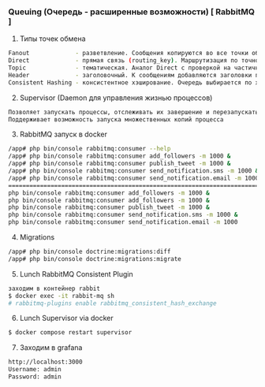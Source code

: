 ### Queuing (Очередь - расширенные возможности) [ RabbitMQ ]

1. Типы точек обмена 
```bash 
Fanout             - разветвление. Сообщения копируются во все точки обмена и очереди, привязанные к точке обмена
Direct             - прямая связь (routing_key). Маршрутизация по точному соответствию ключа маршрутизации (routing_key)
Topic              - тематическая. Аналог Direct с проверкой на частичное соответствие (RECOMMENDED)
Header             - заголовочный. К сообщениям добавляются заголовки покупателей, требуется точное соответствие заголовков
Consistent Hashing - консистентное хэширование. Очередь выбирается по хэшу
```


2. Supervisor (Daemon для управления жизнью процессов)
```bash 
Позволяет запускать процессы, отслеживать их завершение и перезапускать вновь 
Поддерживает возможность запуска множественных копий процесса
```


3. RabbitMQ запуск в docker 
```bash 
/app# php bin/console rabbitmq:consumer --help
/app# php bin/console rabbitmq:consumer add_followers -m 1000 &
/app# php bin/console rabbitmq:consumer publish_tweet -m 1000 &
/app# php bin/console rabbitmq:consumer send_notification.sms -m 1000 &
/app# php bin/console rabbitmq:consumer send_notification.email -m 1000 &
==========================================================================
php bin/console rabbitmq:consumer add_followers -m 1000 &
php bin/console rabbitmq:consumer add_followers -m 1000 &
php bin/console rabbitmq:consumer publish_tweet -m 1000 &
php bin/console rabbitmq:consumer send_notification.sms -m 1000 &
php bin/console rabbitmq:consumer send_notification.email -m 1000
```


4. Migrations 
```bash 
/app# php bin/console doctrine:migrations:diff
/app# php bin/console doctrine:migrations:migrate
```


5. Lunch RabbitMQ Consistent Plugin 
```bash 
заходим в контейнер rabbit
$ docker exec -it rabbit-mq sh
# rabbitmq-plugins enable rabbitmq_consistent_hash_exchange
```


6. Lunch Supervisor via docker 
```bash 
$ docker compose restart supervisor
```

7. Заходим в grafana 
```bash 
http://localhost:3000
Username: admin
Password: admin
```
